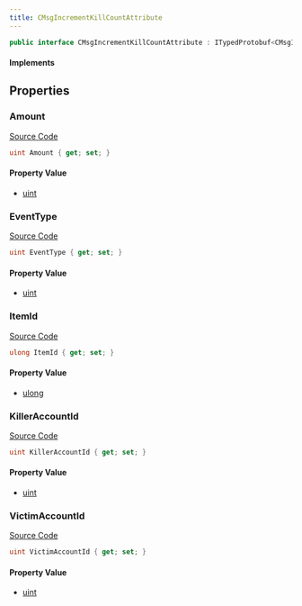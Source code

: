 ```yaml
---
title: CMsgIncrementKillCountAttribute
---
```


```csharp
public interface CMsgIncrementKillCountAttribute : ITypedProtobuf<CMsgIncrementKillCountAttribute>, INativeHandle
```

#### Implements

## Properties

### Amount

[Source Code](https://github.com/swiftly-solution/swiftlys2/blob/beta/managed/src/SwiftlyS2.Generated/Protobufs/Interfaces/CMsgIncrementKillCountAttribute.cs#L25)

```csharp
uint Amount { get; set; }
```

#### Property Value

- [uint](https://learn.microsoft.com/dotnet/api/system.uint32)

### EventType

[Source Code](https://github.com/swiftly-solution/swiftlys2/blob/beta/managed/src/SwiftlyS2.Generated/Protobufs/Interfaces/CMsgIncrementKillCountAttribute.cs#L22)

```csharp
uint EventType { get; set; }
```

#### Property Value

- [uint](https://learn.microsoft.com/dotnet/api/system.uint32)

### ItemId

[Source Code](https://github.com/swiftly-solution/swiftlys2/blob/beta/managed/src/SwiftlyS2.Generated/Protobufs/Interfaces/CMsgIncrementKillCountAttribute.cs#L19)

```csharp
ulong ItemId { get; set; }
```

#### Property Value

- [ulong](https://learn.microsoft.com/dotnet/api/system.uint64)

### KillerAccountId

[Source Code](https://github.com/swiftly-solution/swiftlys2/blob/beta/managed/src/SwiftlyS2.Generated/Protobufs/Interfaces/CMsgIncrementKillCountAttribute.cs#L13)

```csharp
uint KillerAccountId { get; set; }
```

#### Property Value

- [uint](https://learn.microsoft.com/dotnet/api/system.uint32)

### VictimAccountId

[Source Code](https://github.com/swiftly-solution/swiftlys2/blob/beta/managed/src/SwiftlyS2.Generated/Protobufs/Interfaces/CMsgIncrementKillCountAttribute.cs#L16)

```csharp
uint VictimAccountId { get; set; }
```

#### Property Value

- [uint](https://learn.microsoft.com/dotnet/api/system.uint32)

